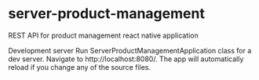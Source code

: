 # server-product-management

REST API for product management react native application

Development server
Run ServerProductManagementApplication class for a dev server. Navigate to http://localhost:8080/. The app will automatically reload if you change any of the source files.



